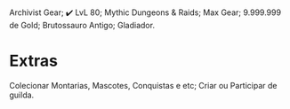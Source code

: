 Archivist Gear; ✔️
LvL 80;
Mythic Dungeons & Raids;
Max Gear;
9.999.999 de Gold;
Brutossauro Antigo;
Gladiador.

# Extras

Colecionar Montarias, Mascotes, Conquistas e etc;
Criar ou Participar de guilda.